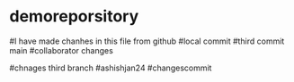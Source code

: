 # demoreporsitory
#I have made chanhes in this file from github
#local commit
#third commit main
#collaborator changes

#chnages third branch
#ashishjan24
#changescommit

